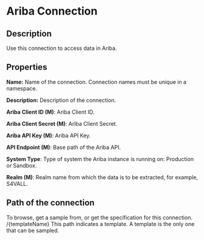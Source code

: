 # Ariba Connection

Description
-----------
Use this connection to access data in Ariba.

Properties
----------

**Name:** Name of the connection. Connection names must be unique in a namespace.

**Description:** Description of the connection.

**Ariba Client ID (M)**: Ariba Client ID.

**Ariba Client Secret (M)**: Ariba Client Secret.  

**Ariba API Key (M)**: Ariba API Key.

**API Endpoint (M)**: Base path of the Ariba API. 

**System Type**: Type of system the Ariba instance is running on: Production or Sandbox.  

**Realm (M)**: Realm name from which the data is to be extracted, for example, S4VALL.


Path of the connection
----------------------
To browse, get a sample from, or get the specification for this connection.  
/{templateName} This path indicates a template. A template is the only one that can be sampled. 